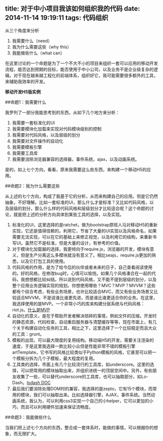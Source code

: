 title: 对于中小项目我该如何组织我的代码
date: 2014-11-14 19:19:11
tags: 代码组织
---

从三个角度来分析

1. 我需要什么（need）
2. 我为什么需要这些（why this）
3. 我能做些什么（what can）

在这里讨论的一个命题是为了一个不大不小的项目来组织一套可以应用的移动开发流程，能否达到预期的目标，能否使用于中小公司，以及业务不是企业级复杂的逻辑。对于现在越来越工程化的前端体系，组织好它，我可能需要很多额外的工具，来辅助我效率的开发。

<!--more-->
**移动开发H5版实例**

##命题1：我需要什么

我罗列了一部分我能思考到的东西，从如下几个地方来分析：

1. 我需要一套标准化的UI
2. 我需要模块化加载来实现对代码模块级别的控制
3. 我需要对代码风格，以及层级的划分
4. 我需要对文件操作的自动化
5. 我需要模板引擎
6. 我需要工具库
7. 我需要消除浏览器兼容的选择器，事件系统，ajax，以及动画系统。

是的，如上七个方向，看看，原来我需要这么些东西，来构建一个移动H5的应用。

##命题2：我为什么需要这些

从上述的七个方向，构成了我基于它的分析，从而来构建自己的应用。但是它仍然抽象，不好理解。比如一套标准的UI，那么什么才是标准？又比如代码风格，以及层级的划分，那么什么样的代码风格和层级划分才比较适合呢？这个命题的讨论，就是把上述的分析方向具体到某些工具的选择，以及实现。

1. 标准化的UI，这里选择的是ratchet，做为bootstrap原班人马对移动H5的重新实现，它还是值得信赖的。利用它，节省了大量的UI实现以及风格命名，如果需要无法实现，可以在它的基础上来修正视觉，以及利用它的结构，来重新书写UI。虽然它不是标准，但是大量的设计，有参考的价值。
2. 对于模块化加载器的选择，我更倾向于require.js，浏览器的开发，模块有意义，但是生产分离这么多模块就没有意义了。相比seajs，require.js更加的熟悉，以及它打包工具的使用。
3. 代码风格的作用，是为了给今后的伙伴或者未来的日子，自己查看阅读使用的。好的风格，在修改bug时，心情可以愉悦。如果几个风格凑合在一起的代码，我想想都比较纠结。所以说到代码风格，又不能不提到层级的划分，以及整个应用业务逻辑实现的规划。你想使用哪些？MVC？MVP？MVVM？这些都有个综合考虑，有些业务场景，也许比较适合MVC，而又有些业务场景又比较适合MVVM，不是说谁比谁更先进，而是谁比谁更适合你的业务。在这里，我选择使用的是MVP。一个非常小巧的库来构建分层系统与代码风格：riot.js。[什么是MVP](http://www.oschina.net/translate/riotjs-the-1kb-mvp-framework)
4. 自动化的意义，是在于帮助开发者解决琐碎的事情，例如文件的压缩，开发时的静态资源，代码检查，自动重启服务器与清楚缓存等等，现在市面上，有几个关于构建自动化任务的工具，相比之下，这里选择了一个比较稳定而且大众的工具：grunt。
5. 模板的出现，可以最大限度的复用结构。移动端H5的开发，需要关注渲染的速度，于是这里我选择一款比较小众但是性能非常不错的模板引擎artTemplate，它书写的风格比较类似于Python模板的风格，它甚至可以把一个模板分拆为几个子模板，最大程度的复用。 
6. 工具类的选择，市面上有几个比较流行的工具库，如underscore。这里的选择，可以把常用的模块抽取出来，并组织进统一的顶层空间中。另外，有些朋友收集了一些，可以替代underscore的工具库，也可以抽取部分，如Lo-Dash。[lodash DOC](http://lodash.com/docs)
7. 最后我们要消除处理DOM时的兼容，我选择的是zepto，它有15个模块，而常用的模块，我们可以抽取出来。比如选择器引擎，AJAX，事件系统。当然动画系统，我认为，可以利用css3实现一个自己的小helper，它可以更加的小巧，而且可以利用硬件加速来保证流畅度。

##命题3：我能做些什么

当我们把上述七个方向的东西，整合成一套体系时，能做的事情，可以根据你的想象，而无限扩大。
